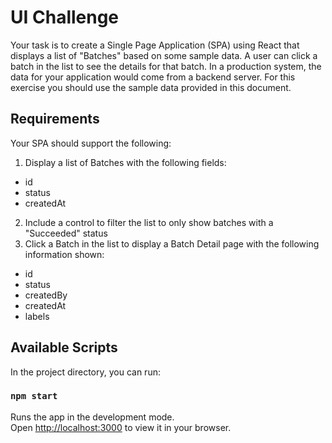 # UI Challenge

Your task is to create a Single Page Application (SPA) using React that displays a list of "Batches"
based on some sample data. A user can click a batch in the list to see the details for that batch.
In a production system, the data for your application would come from a backend server. For this
exercise you should use the sample data provided in this document.

## Requirements

Your SPA should support the following:
1. Display a list of Batches with the following fields:
  - id
  - status
  - createdAt
2. Include a control to filter the list to only show batches with a "Succeeded" status
3. Click a Batch in the list to display a Batch Detail page with the following information shown:
  - id
  - status
  - createdBy
  - createdAt
  - labels

## Available Scripts

In the project directory, you can run:

### `npm start`

Runs the app in the development mode.\
Open [http://localhost:3000](http://localhost:3000) to view it in your browser.